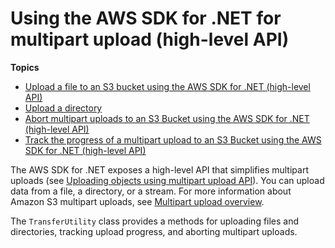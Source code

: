 # Using the AWS SDK for \.NET for multipart upload \(high\-level API\)<a name="usingHLmpuDotNet"></a>

**Topics**
+ [Upload a file to an S3 bucket using the AWS SDK for \.NET \(high\-level API\)](HLuploadFileDotNet.md)
+ [Upload a directory](HLuploadDirDotNet.md)
+ [Abort multipart uploads to an S3 Bucket using the AWS SDK for \.NET \(high\-level API\)](HLAbortDotNet.md)
+ [Track the progress of a multipart upload to an S3 Bucket using the AWS SDK for \.NET \(high\-level API\)](HLTrackProgressMPUDotNet.md)

The AWS SDK for \.NET exposes a high\-level API that simplifies multipart uploads \(see [Uploading objects using multipart upload API](uploadobjusingmpu.md)\)\. You can upload data from a file, a directory, or a stream\. For more information about Amazon S3 multipart uploads, see [Multipart upload overview](mpuoverview.md)\.

The `TransferUtility` class provides a methods for uploading files and directories, tracking upload progress, and aborting multipart uploads\.